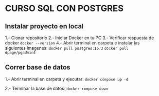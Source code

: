 # CURSO SQL CON POSTGRES

## Instalar proyecto en local
1.- Clonar repositorio
2.- Iniciar Docker en tu PC
3.- Verificar respuesta de docker
    `docker --version`
4.- Abrir terminal en carpeta e instalar las siguientes imagenes:
    `docker pull postgres:16.3`
    `docker pull dpage/pgadmin4`

## Correr base de datos
1.- Abrir terminal en carpeta y ejecutar:
    `docker compose up -d`

2.- Terminar la base de datos:
    `docker compose down`